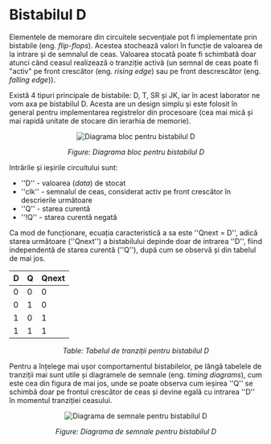 # Bistabilul D

Elementele de memorare din circuitele secvențiale pot fi implementate prin bistabile (eng. _flip-flops_). Acestea stochează valori în funcție de valoarea de la intrare și de semnalul de ceas. Valoarea stocată poate fi schimbată doar atunci când ceasul realizează o tranziție activă (un semnal de ceas poate fi "activ" pe front crescător (eng. _rising edge_) sau pe front descrescător (eng. _falling edge_)).

Există 4 tipuri principale de bistabile: D, T, SR și JK, iar în acest laborator ne vom axa pe bistabilul D. Acesta are un design simplu și este folosit în general pentru implementarea registrelor din procesoare (cea mai mică și mai rapidă unitate de stocare din ierarhia de memorie).

<div align="center">

![ Diagrama bloc pentru bistabilul D](../media/d-flip-flop.png)

_Figure: Diagrama bloc pentru bistabilul D_

</div>

Intrările și ieșirile circuitului sunt:
  - ''D'' - valoarea (_data_) de stocat
  - ''clk'' - semnalul de ceas, considerat activ pe front crescător în descrierile următoare
  - ''Q'' - starea curentă
  - ''!Q'' - starea curentă negată

Ca mod de funcționare, ecuația caracteristică a sa este ''Qnext = D'', adică starea următoare (''Qnext'') a bistabilului depinde doar de intrarea ''D'', fiind independentă de starea curentă (''Q''), după cum se observă și din tabelul de mai jos. 

<div align="center">

| D | Q | Qnext |
|---|---|-------|
| 0 | 0 | 0     |
| 0 | 1 | 0     |
| 1 | 0 | 1     |
| 1 | 1 | 1     |

_Table: Tabelul de tranziții pentru bistabilul D_

</div>

Pentru a înțelege mai ușor comportamentul bistabilelor, pe lângă tabelele de tranziții mai sunt utile și diagramele de semnale (eng. _timing diagrams_), cum este cea din figura de mai jos, unde se poate observa cum ieșirea ''Q'' se schimbă doar pe frontul crescător de ceas și devine egală cu intrarea ''D'' în momentul tranziției ceasului.

<div align="center">

![ Diagrama de semnale pentru bistabilul D](../media/d-flip-flop-timing.png)

_Figure: Diagrama de semnale pentru bistabilul D_

</div>
